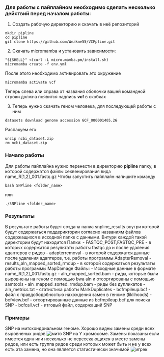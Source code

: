 ### Для работы с пайплайном необходимо сделать несколько действий перед началом работы:
1) Создать рабочую директорию и скачать в неё репозиторий
```
mkdir pipline
cd pipline
git clone https://github.com/Weakne55/VCFpline.git
```
2) Скачать micromamba и установить зависимости:
```
"${SHELL}" <(curl -L micro.mamba.pm/install.sh)
micromamba create -f env.yml
```
После этого необходимо активировать это окружение
```
micromamba activate vcf
```
Теперь слева или справа от названия оболочки вашей командной строки должна появится надпись **vcf** в скобках

3) Теперь нужно скачать геном человека, для последующей работы с ним
```
datasets download genome accession GCF_000001405.26
```
Распакуем его 
```
unzip ncbi_dataset.zip
rm ncbi_dataset.zip
```
### Начало работы
Для работы пайплайна нужно перенести в директорию **pipline** папку, в которой содержатся файлы секвенирования вида name_R[1,2]_001.fastq.gz 
Чтобы запустить пайплайн напишите команду
```
bash SNPline <folder_name>
```
или
```
./SNPline <folder_name>
```
### Результаты
В результате работы будет создана папка snpline_results внутри которой будут содержаться поддериктории согласно названиям файлов содержащихся в исходной папке с данными.
Внтури каждой такой директории будут находится 
Папки: 
    - FASTQC_POST,FASTQC_PRE - в которых содержатся результаты работы fastqc до и после удаления адаптеров с ридов
    - adapterremoval - в которой содержатся данные после удаления адаптеров, т.е. работы программы AdapterRemoval
    - results_aln_mapped_sorted_rmdup -  в которой содержаться результаты работы программы MapDamage
Файлы:
    - Исходные данные в формате name_R[1,2]_001.fastq.gz
    - aln_mapped_sorted.bam - риды, которые были выровнены на геном с помощью bwa aln и отсортированы с помощью samtools
    - aln_mapped_sorted_rmdup.bam - риды без дупликатов
    - aln_metrics.txt - статистика работы MarkDuplicates
    - bcfmpileup.bcf - файл с правдободобностью нахождения замен в геноме (liklihoods)
    - bcfview.bcf - отсортированные данные из bcfmpileup.bcf для поиска SNP
    - bcfcall.vcf - итговый файл, содержащий SNP 
### Примеры
SNP на митохондриальном геноме. Хорошо видны замены среди всех выровненых ридов
![мито](https://github.com/Weakne55/VCFpline/assets/72615087/b684ddaf-2c95-4772-84f8-698a1233e7fe) 
SNP на Y хромосоме. Замены показаны если имеется один или несколько не пересекающихся в месте замены ридов, или есть группа ридов среди которых может быть и не у всех есть эта замена, но она является статистически значимой
![игрек](https://github.com/Weakne55/VCFpline/assets/72615087/1d70723b-cc39-4f5a-80ed-35f1845ad2ba)
